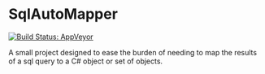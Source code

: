 # SqlAutoMapper

[![Build Status: AppVeyor](https://ci.appveyor.com/api/projects/status/djmdgr8ie1jw3sq3?svg=true)](https://ci.appveyor.com/project/peinearydevelopment/sqlautomapper)

A small project designed to ease the burden of needing to map the results of a sql query to a C# object or set of objects.